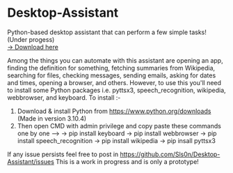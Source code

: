 <h1> Desktop-Assistant </h1>
Python-based desktop assistant that can perform a few simple tasks! (Under progess) <br>
<a href="https://drive.google.com/file/d/1FvHHTPKFjfyyrdiBqYH3uYZgzR9IkIKq/view?usp=sharing"> &rarr; Download here </a>

Among the things you can automate with this assistant are opening an app, finding the definition for something, fetching summaries from Wikipedia, searching for files, checking messages, sending emails, asking for dates and times, opening a browser, and others.
However, to use this you'll need to install some Python packages i.e. pyttsx3, speech_recognition, wikipedia, webbrowser, and keyboard.
To install :-
1) Download & install Python from https://www.python.org/downloads (Made in version 3.10.4)
2) Then open CMD with admin privilege and copy paste these commands one by one -->
         → pip install keyboard
         → pip install webbrowser
         → pip install speech_recognition
         → pip install wikipedia
         → pip insall pyttsx3

If any issue persists feel free to post in https://github.com/Sls0n/Desktop-Assistant/issues
This is a work in progress and is only a prototype!
